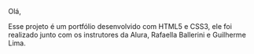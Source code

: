 Olá,

Esse projeto é um portfólio desenvolvido com HTML5 e CSS3, ele foi realizado junto com os instrutores da Alura, Rafaella Ballerini e Guilherme Lima.
